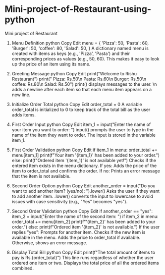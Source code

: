 # Mini-project-of-Restaurant-using-python
Mini project of Restaurant


1. Menu Definition
python
Copy
Edit
menu = {
    'Pizza': 50,
    'Pasta': 60,
    'Burger': 50,
    'coffee': 80,
    'Salad': 50,
}
A dictionary named menu is created with items as keys (e.g., 'Pizza', 'Pasta') and their corresponding prices as values (e.g., 50, 60).
This makes it easy to look up the price of an item using its name.


2. Greeting Message
python
Copy
Edit
print("Welcome to Rishu Restaurant")
print(" Pizza: Rs.50\n Pasta: Rs.60\n Burger: Rs.50\n coffee: Rs.80\n Salad: Rs.50")
print() displays messages to the user.
\n adds a newline after each item so that each menu item appears on a new line.


3. Initialize Order Total
python
Copy
Edit
order_total = 0
A variable order_total is initialized to 0 to keep track of the total bill as the user adds items.


4. First Order Input
python
Copy
Edit
item_1 = input("Enter the name of your item you want to order: ")
input() prompts the user to type in the name of the item they want to order.
The input is stored in the variable item_1.


5. First Order Validation
python
Copy
Edit
if item_1 in menu:
    order_total += menu[item_1]
    print(f"Your item '{item_1}' has been added to your order.")
else:
    print(f"Ordered item '{item_1}' is not available yet!")
Checks if the entered item exists in the menu dictionary.
If yes: Adds the price of the item to order_total and confirms the order.
If no: Prints an error message that the item is not available.


6. Second Order Option
python
Copy
Edit
another_order = input("Do you want to add another item? (yes/no): ").lower()
Asks the user if they want to add another item.
.lower() converts the input to lowercase to avoid issues with case sensitivity (e.g., "Yes" becomes "yes").


7. Second Order Validation
python
Copy
Edit
if another_order == "yes":
    item_2 = input("Enter the name of the second item: ")
    if item_2 in menu:
        order_total += menu[item_2]
        print(f"'{item_2}' has been added to your order.")
    else:
        print(f"Ordered item '{item_2}' is not available.")
If the user replies "yes":
Prompts for another item.
Checks if the new item is available in the menu.
Adds the price to order_total if available.
Otherwise, shows an error message.


8. Display Total Bill
python
Copy
Edit
print(f"The total amount of items to pay is Rs.{order_total}")
This line runs regardless of whether the user ordered one item or two.
Displays the total price of all the ordered items combined.
